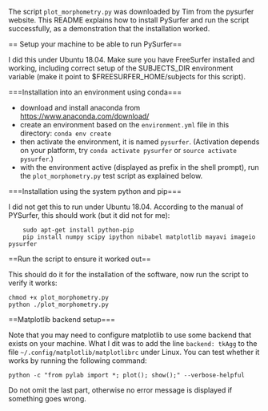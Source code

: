 The script `plot_morphometry.py` was downloaded by Tim from the pysurfer website. This README explains how to install PySurfer and run the script successfully, as a demonstration that the installation worked.


== Setup your machine to be able to run PySurfer==

I did this under Ubuntu 18.04. Make sure you have FreeSurfer installed and working, including correct setup of the SUBJECTS_DIR environment variable (make it point to $FREESURFER_HOME/subjects for this script).


===Installation into an environment using conda===

- download and install anaconda from https://www.anaconda.com/download/
- create an environment based on the `environment.yml` file in this directory: `conda env create`
- then activate the environment, it is named `pysurfer`. (Activation depends on your platform, try `conda activate pysurfer` or `source activate pysurfer`.)
- with the environment active (displayed as prefix in the shell prompt), run the `plot_morphometry.py` test script as explained below.

===Installation using the system python and pip===

I did not get this to run under Ubuntu 18.04. According to the manual of PYSurfer, this should work (but it did not for me):

        sudo apt-get install python-pip
        pip install numpy scipy ipython nibabel matplotlib mayavi imageio pysurfer

==Run the script to ensure it worked out==

This should do it for the installation of the software, now run the script to verify it works:

    chmod +x plot_morphometry.py
    python ./plot_morphometry.py

==Matplotlib backend setup===

Note that you may need to configure matplotlib to use some backend that exists on your machine. What I dit was to add the line `backend: tkAgg` to the file `~/.config/matplotlib/matplotlibrc` under Linux. You can test whether it works by running the following command:

    python -c "from pylab import *; plot(); show();" --verbose-helpful

Do not omit the last part, otherwise no error message is displayed if something goes wrong.
